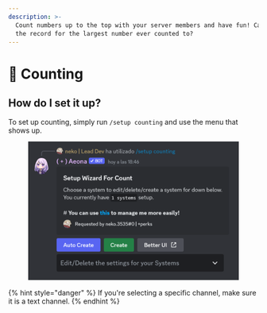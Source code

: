 ```yaml
---
description: >-
  Count numbers up to the top with your server members and have fun! Can you set
  the record for the largest number ever counted to?
---
```


# 🔢 Counting

## How do I set it up?

To set up counting, simply run `/setup counting` and use the menu that shows up.

<figure><img src="../../.gitbook/assets/image (6).png" alt="" width="563"><figcaption></figcaption></figure>

{% hint style="danger" %}
If you're selecting a specific channel, make sure it is a text channel.
{% endhint %}

